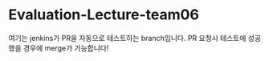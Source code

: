 # Evaluation-Lecture-team06
여기는 jenkins가 PR을 자동으로 테스트하는 branch입니다.
PR 요청시 테스트에 성공했을 경우에 merge가 가능합니다!
